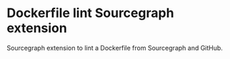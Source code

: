 # Dockerfile lint Sourcegraph extension

Sourcegraph extension to lint a Dockerfile from Sourcegraph and GitHub.

